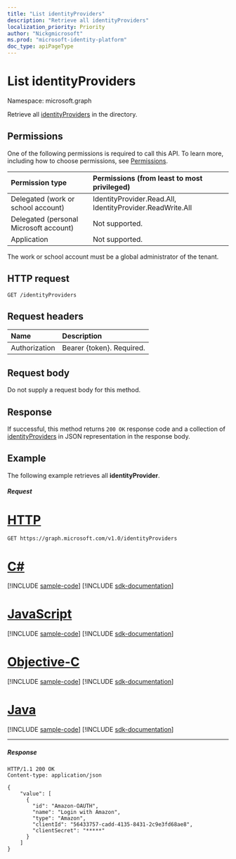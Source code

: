 ```yaml
---
title: "List identityProviders"
description: "Retrieve all identityProviders"
localization_priority: Priority
author: "Nickgmicrosoft"
ms.prod: "microsoft-identity-platform"
doc_type: apiPageType
---
```


# List identityProviders

Namespace: microsoft.graph

Retrieve all [identityProviders](../resources/identityprovider.md) in the directory.

## Permissions

One of the following permissions is required to call this API. To learn more, including how to choose permissions, see [Permissions](/graph/permissions-reference).

|Permission type      | Permissions (from least to most privileged)              |
|:--------------------|:---------------------------------------------------------|
|Delegated (work or school account)|IdentityProvider.Read.All, IdentityProvider.ReadWrite.All|
|Delegated (personal Microsoft account)| Not supported.|
|Application|Not supported.|

The work or school account must be a global administrator of the tenant.

## HTTP request

<!-- { "blockType": "ignored" } -->
```http
GET /identityProviders
```

## Request headers

|Name|Description|
|:---------------|:----------|
|Authorization|Bearer {token}. Required.|

## Request body

Do not supply a request body for this method.

## Response

If successful, this method returns `200 OK` response code and a collection of [identityProviders](../resources/identityprovider.md) in JSON representation in the response body.

## Example

The following example retrieves all **identityProvider**.

##### Request


# [HTTP](#tab/http)
<!-- {
  "blockType": "request",
  "name": "list-identityproviders"
}-->
```msgraph-interactive
GET https://graph.microsoft.com/v1.0/identityProviders
```
# [C#](#tab/csharp)
[!INCLUDE [sample-code](../includes/snippets/csharp/list-identityproviders-csharp-snippets.md)]
[!INCLUDE [sdk-documentation](../includes/snippets/snippets-sdk-documentation-link.md)]

# [JavaScript](#tab/javascript)
[!INCLUDE [sample-code](../includes/snippets/javascript/list-identityproviders-javascript-snippets.md)]
[!INCLUDE [sdk-documentation](../includes/snippets/snippets-sdk-documentation-link.md)]

# [Objective-C](#tab/objc)
[!INCLUDE [sample-code](../includes/snippets/objc/list-identityproviders-objc-snippets.md)]
[!INCLUDE [sdk-documentation](../includes/snippets/snippets-sdk-documentation-link.md)]

# [Java](#tab/java)
[!INCLUDE [sample-code](../includes/snippets/java/list-identityproviders-java-snippets.md)]
[!INCLUDE [sdk-documentation](../includes/snippets/snippets-sdk-documentation-link.md)]

---


##### Response

<!-- {
  "blockType": "response",
  "truncated": true,
  "@odata.type": "microsoft.graph.IdentityProvider",
  "isCollection": true
} -->
```http
HTTP/1.1 200 OK
Content-type: application/json

{
    "value": [
      {
        "id": "Amazon-OAUTH",
        "name": "Login with Amazon",
        "type": "Amazon",
        "clientId": "56433757-cadd-4135-8431-2c9e3fd68ae8",
        "clientSecret": "*****"
      }
    ]
}
```

<!-- uuid: 8fcb5dbc-d5aa-4681-8e31-b001d5168d79
2015-10-25 14:57:30 UTC -->
<!-- {
  "type": "#page.annotation",
  "description": "List identityProviders",
  "keywords": "",
  "section": "documentation",
  "tocPath": "",
  "suppressions": [
  ]
}-->
